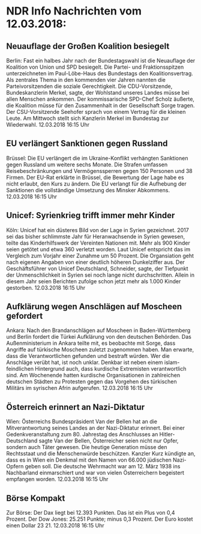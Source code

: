 # NDR Info Nachrichten vom 12.03.2018:


## Neuauflage der Großen Koalition besiegelt
Berlin:	Fast ein halbes Jahr nach der Bundestagswahl ist die Neuauflage der Koalition von Union und SPD besiegelt. Die Partei- und Fraktionsspitzen unterzeichneten im Paul-Löbe-Haus des Bundestags den Koalitionsvertrag. Als zentrales Thema in den kommenden vier Jahren nannten die Parteivorsitzenden die soziale Gerechtigkeit. Die CDU-Vorsitzende, Bundeskanzlerin Merkel, sagte, der Wohlstand unseres Landes müsse bei allen Menschen ankommen. Der kommissarische SPD-Chef Scholz äußerte, die Koalition müsse für den Zusammenhalt in der Gesellschaft Sorge tragen. Der CSU-Vorsitzende Seehofer sprach von einem Vertrag für die kleinen Leute. Am Mittwoch stellt sich Kanzlerin Merkel im Bundestag zur Wiederwahl. 12.03.2018 16:15 Uhr 

## EU verlängert Sanktionen gegen Russland
Brüssel:         Die EU verlängert die im Ukraine-Konflikt verhängten Sanktionen gegen Russland um weitere sechs Monate. Die Strafen umfassen Reisebeschränkungen und Vermögenssperren gegen 150 Personen und 38 Firmen. Der EU-Rat erklärte in Brüssel, die Bewertung der Lage habe es nicht erlaubt, den Kurs zu ändern. Die EU verlangt für die Aufhebung der Sanktionen die vollständige Umsetzung des Minsker Abkommens. 12.03.2018 16:15 Uhr 

## Unicef: Syrienkrieg trifft immer mehr Kinder
Köln: Unicef hat ein düsteres Bild von der Lage in Syrien gezeichnet. 2017 sei das bisher schlimmste Jahr für Heranwachsende in Syrien gewesen, teilte das Kinderhilfswerk der Vereinten Nationen mit. Mehr als 900 Kinder seien getötet und etwa 360 verletzt worden. Laut Unicef entspricht das im Vergleich zum Vorjahr einer Zunahme um 50 Prozent. Die Organsiation geht nach eigenen Angaben von einer deutlich höheren Dunkelziffer aus. Der Geschäftsführer von Unicef Deutschland, Schneider, sagte, der Tiefpunkt der Unmenschlichkeit in Syrien sei noch lange nicht durchschritten. Allein in diesem Jahr seien Berichten zufolge schon jetzt mehr als 1.000 Kinder gestorben. 12.03.2018 16:15 Uhr 

## Aufklärung wegen Anschlägen auf Moscheen gefordert
Ankara: Nach den Brandanschlägen auf Moscheen in Baden-Württemberg und Berlin fordert die Türkei Aufklärung von den deutschen Behörden. Das Außenministerium in Ankara teilte mit, es beobachte mit Sorge, dass Angriffe auf türkische Moscheen zuletzt zugenommen haben. Man erwarte, dass die Verantwortlichen gefunden und bestraft würden. Wer die Anschläge verübt hat, ist noch unklar. Denkbar ist neben einem islam-feindlichen Hintergrund auch, dass kurdische Extremisten verantwortlich sind. Am Wochenende hatten kurdische Organisationen in zahlreichen deutschen Städten zu Protesten gegen das Vorgehen des türkischen Militärs im syrischen Afrin aufgerufen. 12.03.2018 16:15 Uhr 

## Österreich erinnert an Nazi-Diktatur
Wien:         Österreichs Bundespräsident Van der Bellen hat an die Mitverantwortung seines Landes an der Nazi-Diktatur erinnert. Bei einer Gedenkveranstaltung zum 80. Jahrestag des Anschlusses an Hitler-Deutschland sagte Van der Bellen, Österreicher seien nicht nur Opfer, sondern auch Täter gewesen. Die heutige Generation müsse den Rechtsstaat und die Menschenwürde beschützen. Kanzler Kurz kündigte an, dass es in Wien ein Denkmal mit den Namen von 66.000 jüdischen Nazi-Opfern geben soll. Die deutsche Wehrmacht war am 12. März 1938 ins Nachbarland einmarschiert und war von vielen Österreichern begeistert empfangen worden. 12.03.2018 16:15 Uhr 

## Börse Kompakt
Zur Börse: Der Dax liegt bei 12.393 Punkten. Das ist ein Plus  von 0,4 Prozent. Der Dow Jones: 25.251 Punkte; minus 0,3   Prozent. Der Euro kostet einen Dollar 23 21. 12.03.2018 16:15 Uhr 
